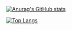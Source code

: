 <!-- ### Hi there 👋 -->

[![Anurag's GitHub stats](https://github-readme-stats.vercel.app/api?username=tb6g16&count_private=true&show_icons=true&theme=dark&orgs=The-ReSolver)](https://github.com/tb6g16/github-readme-stats)

[![Top Langs](https://github-readme-stats.vercel.app/api/top-langs/?username=tb6g16&layout=compact&theme=dark&orgs=The-ReSolver)](https://github.com/tb6g16/github-readme-stats)

<!--
**tb6g16/tb6g16** is a ✨ _special_ ✨ repository because its `README.md` (this file) appears on your GitHub profile.

Here are some ideas to get you started:

- 🔭 I’m currently working on ...
- 🌱 I’m currently learning ...
- 👯 I’m looking to collaborate on ...
- 🤔 I’m looking for help with ...
- 💬 Ask me about ...
- 📫 How to reach me: ...
- 😄 Pronouns: ...
- ⚡ Fun fact: ...
-->
